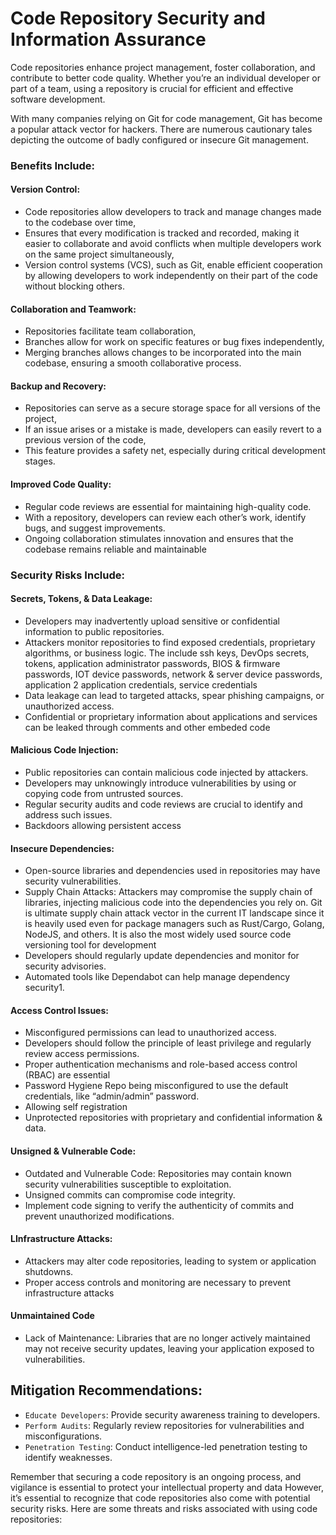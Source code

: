 # Code Repository Security and Information Assurance


Code repositories enhance project management, foster collaboration, and contribute to better code quality. Whether you’re an individual developer or part of a team, using a repository is crucial for efficient and effective software development.

With many companies relying on Git for code management, Git has become a popular attack vector for hackers. There are numerous cautionary tales depicting the outcome of badly configured or insecure Git management.

  ### Benefits Include:

<h4>Version Control:</h4>

* Code repositories allow developers to track and manage changes made to the codebase over time,
* Ensures that every modification is tracked and recorded, making it easier to collaborate and avoid conflicts when multiple developers work on the same project simultaneously,
* Version control systems (VCS), such as Git, enable efficient cooperation by allowing developers to work independently on their part of the code without blocking others.

<h4>Collaboration and Teamwork:</h4>

* Repositories facilitate team collaboration,
* Branches allow for work on specific features or bug fixes independently,
* Merging branches allows changes to be incorporated into the main codebase, ensuring a smooth collaborative process.

<h4>Backup and Recovery:</h4>

* Repositories can serve as a secure storage space for all versions of the project,
* If an issue arises or a mistake is made, developers can easily revert to a previous version of the code,
* This feature provides a safety net, especially during critical development stages.

<h4>Improved Code Quality:</h4>

* Regular code reviews are essential for maintaining high-quality code.
* With a repository, developers can review each other’s work, identify bugs, and suggest improvements.
* Ongoing collaboration stimulates innovation and ensures that the codebase remains reliable and maintainable

### Security Risks Include:

<h4>Secrets, Tokens, & Data Leakage:</h4>

* Developers may inadvertently upload sensitive or confidential information to public repositories.
* Attackers monitor repositories to find exposed credentials, proprietary algorithms, or business logic. The include ssh keys, DevOps secrets, tokens, application administrator passwords, BIOS & firmware passwords, IOT device passwords, network & server device passwords, application 2 application credentials, service credentials
* Data leakage can lead to targeted attacks, spear phishing campaigns, or unauthorized access.
* Confidential or proprietary information about applications and services can be leaked through comments and other embeded code

<h4>Malicious Code Injection:</h4>

* Public repositories can contain malicious code injected by attackers.
* Developers may unknowingly introduce vulnerabilities by using or copying code from untrusted sources.
* Regular security audits and code reviews are crucial to identify and address such issues.
* Backdoors allowing persistent access


<h4>Insecure Dependencies:</h4>

* Open-source libraries and dependencies used in repositories may have security vulnerabilities.
* Supply Chain Attacks: Attackers may compromise the supply chain of libraries, injecting malicious code into the dependencies you rely on. Git is ultimate supply chain attack vector in the current IT landscape since it is heavily used even for package managers such as Rust/Cargo, Golang, NodeJS, and others. It is also the most widely used source code versioning tool for development   
* Developers should regularly update dependencies and monitor for security advisories.
* Automated tools like Dependabot can help manage dependency security1.

<h4>Access Control Issues:</h4>

* Misconfigured permissions can lead to unauthorized access.
* Developers should follow the principle of least privilege and regularly review access permissions.
* Proper authentication mechanisms and role-based access control (RBAC) are essential
* Password Hygiene Repo being misconfigured to use the default credentials, like “admin/admin” password.
* Allowing self registration
* Unprotected repositories with proprietary and confidential information & data.

<h4>Unsigned & Vulnerable Code:</h4>

* Outdated and Vulnerable Code: Repositories may contain known security vulnerabilities susceptible to exploitation.
* Unsigned commits can compromise code integrity.
* Implement code signing to verify the authenticity of commits and prevent unauthorized modifications.

<h4>LInfrastructure Attacks:</h4>

* Attackers may alter code repositories, leading to system or application shutdowns.
* Proper access controls and monitoring are necessary to prevent infrastructure attacks

<h4>Unmaintained Code</h4>

*  Lack of Maintenance: Libraries that are no longer actively maintained may not receive security updates, leaving your application exposed to vulnerabilities.



<div id="foo">
  
## Mitigation Recommendations:

* `Educate Developers`: Provide security awareness training to developers.
* `Perform Audits`: Regularly review repositories for vulnerabilities and misconfigurations.
* `Penetration Testing`: Conduct intelligence-led penetration testing to identify weaknesses.

Remember that securing a code repository is an ongoing process, and vigilance is essential to protect your intellectual property and data
However, it’s essential to recognize that code repositories also come with potential security risks. Here are some threats and risks associated with using code repositories:
